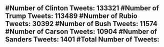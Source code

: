 #Number of Clinton Tweets: 133321
#Number of Trump Tweets: 113489
#Number of Rubio Tweets: 30392
#Number of Bush Tweets: 11574
#Number of Carson Tweets: 10904
#Number of Sanders Tweets: 1401
#Total Number of Tweets:  
---
